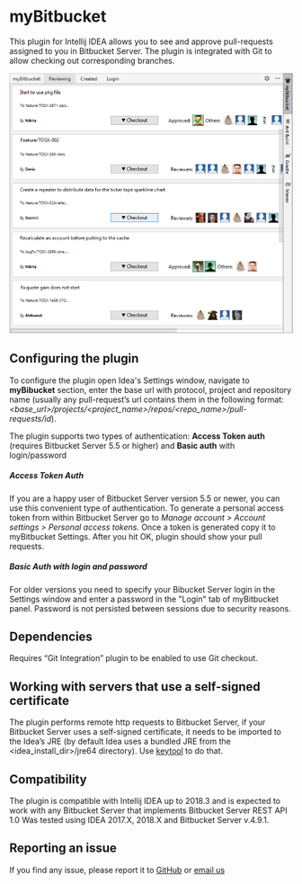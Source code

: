# myBitbucket

This plugin for Intellij IDEA allows you to see and approve pull-requests assigned to you in Bitbucket Server. The plugin is integrated with Git to allow checking out corresponding branches.

![plugin example image](https://github.com/BigBurritoInc/BitbucketHelper4Idea/raw/master/src/main/resources/myBitbucket_example01.png)

## Configuring the plugin
To configure the plugin open Idea's Settings window, navigate to **myBibucket** section, enter the base url with protocol, project and repository name (usually any pull-request’s url contains them in the following format: _<base_url>/projects/<project_name>/repos/<repo_name>/pull-requests/id_).

The plugin supports two types of authentication: **Access Token auth** (requires Bitbucket Server 5.5 or higher) and **Basic auth** with login/password

##### Access Token Auth
If you are a happy user of Bitbucket Server version 5.5 or newer, you can use this convenient type of authentication.
To generate a personal access token from within Bitbucket Server go to _Manage account > Account settings > Personal access tokens._
Once a token is generated copy it to myBitbucket Settings. After you hit OK, plugin should show your pull requests.

##### Basic Auth with login and password
For older versions you need to specify your Bibucket Server login in the Settings window and enter a password
in the "Login" tab of myBitbucket panel. Password is not persisted between sessions due to security reasons.

## Dependencies
Requires “Git Integration” plugin to be enabled to use Git checkout.

## Working with servers that use a self-signed certificate
The plugin performs remote http requests to Bitbucket Server, if your Bitbucket Server uses a self-signed certificate, it needs to be imported to the Idea’s JRE (by default Idea uses a bundled JRE from the <idea_install_dir>/jre64 directory). Use [keytool](https://docs.oracle.com/javase/tutorial/security/toolfilex/rstep1.html) to do that. 

## Compatibility
The plugin is compatible with Intellij IDEA up to 2018.3 and is expected to work with any Bitbucket Server that implements 
Bitbucket Server REST API 1.0
Was tested using IDEA 2017.X, 2018.X and Bitbucket Server v.4.9.1. 

## Reporting an issue
If you find any issue, please report it to [GitHub](https://github.com/BigBurritoInc/BitbucketHelper4Idea/issues) or [email us](mailto:bitbucket.plugin@gmail.com)
